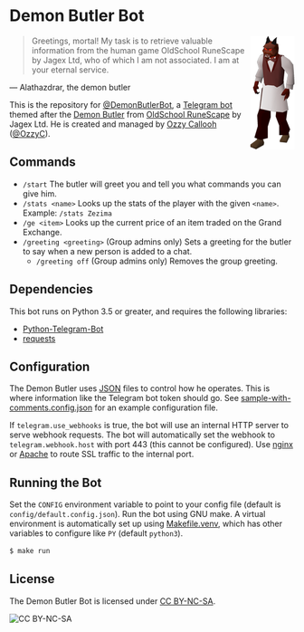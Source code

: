 # Demon Butler Bot

<img align="right" src="assets/demon-butler.png">

> Greetings, mortal! My task is to retrieve valuable information from the human game OldSchool RuneScape by Jagex Ltd, who of which I am not associated. I am at your eternal service.

&mdash; Alathazdrar, the demon butler

This is the repository for [@DemonButlerBot](https://t.me/DemonButlerBot), a [Telegram bot](https://core.telegram.org/bots) themed after the [Demon Butler](https://oldschool.runescape.wiki/w/Demon_butler) from [OldSchool RuneScape](https://oldschool.runescape.com/) by Jagex Ltd. He is created and managed by [Ozzy Callooh](https://github.com/OzzyCallooh) ([@OzzyC](https://t.me/OzzyC)).

## Commands

*	`/start`
	The butler will greet you and tell you what commands you can give him.
*	`/stats <name>`
	Looks up the stats of the player with the given `<name>`. Example: `/stats Zezima`
*	`/ge <item>`
	Looks up the current price of an item traded on the Grand Exchange.
*	`/greeting <greeting>`
	(Group admins only) Sets a greeting for the butler to say when a new person is added to a chat.
	*	`/greeting off`
		(Group admins only) Removes the group greeting.

## Dependencies

This bot runs on Python 3.5 or greater, and requires the following libraries:

*	[Python-Telegram-Bot](https://python-telegram-bot.org/)
*	[requests](https://2.python-requests.org/en/master/)

## Configuration

The Demon Butler uses [JSON](https://json.org) files to control how he operates. This is where information like the Telegram bot token should go. See [sample-with-comments.config.json](config/sample-with-conmments.config.json) for an example configuration file.

If `telegram.use_webhooks` is true, the bot will use an internal HTTP server to serve webhook requests. The bot will automatically set the webhook to `telegram.webhook.host` with port 443 (this cannot be configured). Use [nginx](https://www.nginx.com/) or [Apache](https://www.apache.org) to route SSL traffic to the internal port.

## Running the Bot

Set the `CONFIG` environment variable to point to your config file (default is `config/default.config.json`). Run the bot using GNU make. A virtual environment is automatically set up using [Makefile.venv](https://github.com/sio/Makefile.venv), which has other variables to configure like `PY` (default `python3`).

```bash
$ make run
````

## License

The Demon Butler Bot is licensed under [CC BY-NC-SA](https://creativecommons.org/licenses/by-nc-sa/4.0/).

![CC BY-NC-SA](https://licensebuttons.net/l/by-nc-sa/3.0/88x31.png)
